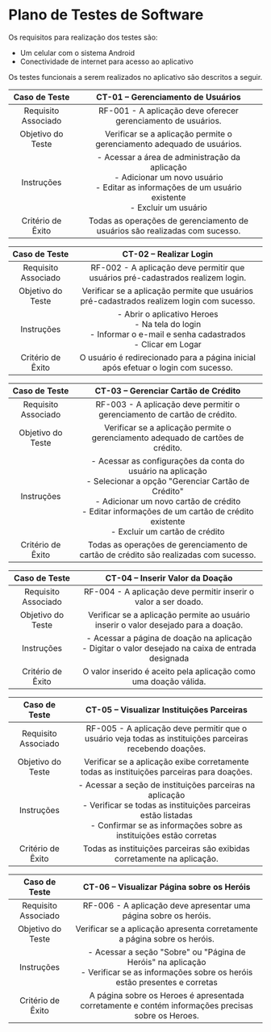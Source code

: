 # Plano de Testes de Software

Os requisitos para realização dos testes são:

- Um celular com o sistema Android
- Conectividade de internet para acesso ao aplicativo


Os testes funcionais a serem realizados no aplicativo são descritos a seguir.




| **Caso de Teste** | **CT-01 – Gerenciamento de Usuários** |
|:---:|:---:|
| Requisito Associado | RF-001 - A aplicação deve oferecer gerenciamento de usuários. |
| Objetivo do Teste | Verificar se a aplicação permite o gerenciamento adequado de usuários. |
| Instruções | - Acessar a área de administração da aplicação <br> - Adicionar um novo usuário <br> - Editar as informações de um usuário existente <br> - Excluir um usuário |
| Critério de Êxito | Todas as operações de gerenciamento de usuários são realizadas com sucesso. |


| **Caso de Teste** | **CT-02 – Realizar Login** |
|:---:|:---:|
| Requisito Associado | RF-002 - A aplicação deve permitir que usuários pré-cadastrados realizem login. |
| Objetivo do Teste | Verificar se a aplicação permite que usuários pré-cadastrados realizem login com sucesso. |
| Instruções | - Abrir o aplicativo Heroes <br> - Na tela do login </br>- Informar o e-mail e senha cadastrados <br> - Clicar em Logar |
| Critério de Êxito | O usuário é redirecionado para a página inicial após efetuar o login com sucesso. |


| **Caso de Teste** | **CT-03 – Gerenciar Cartão de Crédito** |
|:---:|:---:|
| Requisito Associado | RF-003 - A aplicação deve permitir o gerenciamento de cartão de crédito. |
| Objetivo do Teste | Verificar se a aplicação permite o gerenciamento adequado de cartões de crédito. |
| Instruções | - Acessar as configurações da conta do usuário na aplicação <br> - Selecionar a opção "Gerenciar Cartão de Crédito" <br> - Adicionar um novo cartão de crédito <br> - Editar informações de um cartão de crédito existente <br> - Excluir um cartão de crédito |
| Critério de Êxito | Todas as operações de gerenciamento de cartão de crédito são realizadas com sucesso. |


| **Caso de Teste** | **CT-04 – Inserir Valor da Doação** |
|:---:|:---:|
| Requisito Associado | RF-004 - A aplicação deve permitir inserir o valor a ser doado. |
| Objetivo do Teste | Verificar se a aplicação permite ao usuário inserir o valor desejado para a doação. |
| Instruções | - Acessar a página de doação na aplicação <br> - Digitar o valor desejado na caixa de entrada designada |
| Critério de Êxito | O valor inserido é aceito pela aplicação como uma doação válida. |


| **Caso de Teste** | **CT-05 – Visualizar Instituições Parceiras** |
|:---:|:---:|
| Requisito Associado | RF-005 - A aplicação deve permitir que o usuário veja todas as instituições parceiras recebendo doações. |
| Objetivo do Teste | Verificar se a aplicação exibe corretamente todas as instituições parceiras para doações. |
| Instruções | - Acessar a seção de instituições parceiras na aplicação <br> - Verificar se todas as instituições parceiras estão listadas <br> - Confirmar se as informações sobre as instituições estão corretas |
| Critério de Êxito | Todas as instituições parceiras são exibidas corretamente na aplicação. |


| **Caso de Teste** | **CT-06 – Visualizar Página sobre os Heróis** |
|:---:|:---:|
| Requisito Associado | RF-006 - A aplicação deve apresentar uma página sobre os heróis. |
| Objetivo do Teste | Verificar se a aplicação apresenta corretamente a página sobre os heróis. |
| Instruções | - Acessar a seção "Sobre" ou "Página de Heróis" na aplicação <br> - Verificar se as informações sobre os heróis estão presentes e corretas |
| Critério de Êxito | A página sobre os Heroes é apresentada corretamente e contém informações precisas sobre os Heroes. |

